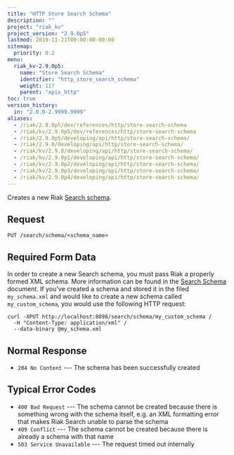 ```yaml
---
title: "HTTP Store Search Schema"
description: ""
project: "riak_kv"
project_version: "2.9.0p5"
lastmod: 2019-11-21T00:00:00-00:00
sitemap:
  priority: 0.2
menu:
  riak_kv-2.9.0p5:
    name: "Store Search Schema"
    identifier: "http_store_search_schema"
    weight: 117
    parent: "apis_http"
toc: true
version_history:
  in: "2.0.0-2.9999.9999"
aliases:
  - /riak/2.9.0p5/dev/references/http/store-search-schema
  - /riak/kv/2.9.0p5/dev/references/http/store-search-schema
  - /riak/2.9.0p5/developing/api/http/store-search-schema/
  - /riak/2.9.0/developing/api/http/store-search-schema/
  - /riak/kv/2.9.0/developing/api/http/store-search-schema/
  - /riak/kv/2.9.0p1/developing/api/http/store-search-schema/
  - /riak/kv/2.9.0p2/developing/api/http/store-search-schema/
  - /riak/kv/2.9.0p3/developing/api/http/store-search-schema/
  - /riak/kv/2.9.0p4/developing/api/http/store-search-schema/
---
```


Creates a new Riak [Search schema]({{<baseurl>}}riak/kv/2.9.0p5/developing/usage/search-schemas).

## Request

```
PUT /search/schema/<schema_name>
```

## Required Form Data

In order to create a new Search schema, you must pass Riak a properly
formed XML schema. More information can be found in the [Search Schema]({{<baseurl>}}riak/kv/2.9.0p5/developing/usage/search-schemas) document. If you've created a schema and stored it in the filed
`my_schema.xml` and would like to create a new schema called
`my_custom_schema`, you would use the following HTTP request:

```curl
curl -XPUT http://localhost:8098/search/schema/my_custom_schema /
  -H "Content-Type: application/xml" /
  --data-binary @my_schema.xml
```

## Normal Response

* `204 No Content` --- The schema has been successfully created

## Typical Error Codes

* `400 Bad Request` --- The schema cannot be created because there is
    something wrong with the schema itself, e.g. an XML formatting error
    that makes Riak Search unable to parse the schema
* `409 Conflict` --- The schema cannot be created because there is
    already a schema with that name
* `503 Service Unavailable` --- The request timed out internally
